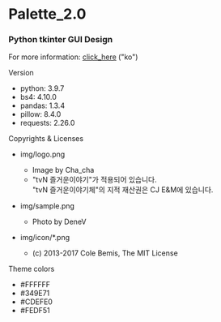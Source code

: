 # Palette_2.0
 ### Python tkinter GUI Design

For more information: [click_here](https://denev6.github.io/palette2/) ("ko")  


Version

- python: 3.9.7
- bs4: 4.10.0
- pandas: 1.3.4
- pillow: 8.4.0
- requests: 2.26.0

Copyrights & Licenses

- img/logo.png
  - Image by Cha_cha
  - "tvN 즐거운이야기"가 적용되어 있습니다.  
    "tvN 즐거운이야기체"의 지적 재산권은 CJ E&M에 있습니다.

- img/sample.png
  - Photo by DeneV

- img/icon/*.png
  - (c) 2013-2017 Cole Bemis, The MIT License

Theme colors

- #FFFFFF
- #349E71
- #CDEFE0
- #FEDF51
